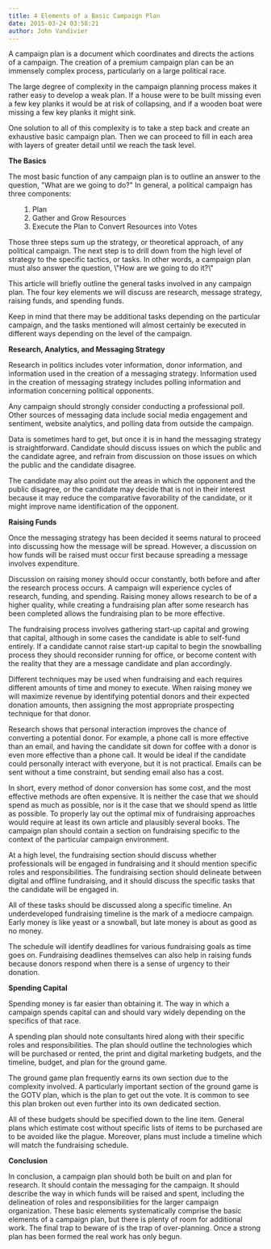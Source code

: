 ```yaml
---
title: 4 Elements of a Basic Campaign Plan
date: 2015-03-24 03:58:21
author: John Vandivier
---
```




A campaign plan is a document which coordinates and directs the actions of a campaign. The creation of a premium campaign plan can be an immensely complex process, particularly on a large political race.

The large degree of complexity in the campaign planning process makes it rather easy to develop a weak plan. If a house were to be built missing even a few key planks it would be at risk of collapsing, and if a wooden boat were missing a few key planks it might sink.

One solution to all of this complexity is to take a step back and create an exhaustive basic campaign plan. Then we can proceed to fill in each area with layers of greater detail until we reach the task level.

<strong>The Basics</strong>

The most basic function of any campaign plan is to outline an answer to the question, \"What are we going to do?\" In general, a political campaign has three components:
<ol>
<ol>
	<li>Plan</li>
	<li>Gather and Grow Resources</li>
	<li>Execute the Plan to Convert Resources into Votes</li>
</ol>
</ol>
Those three steps sum up the strategy, or theoretical approach, of any political campaign. The next step is to drill down from the high level of strategy to the specific tactics, or tasks. In other words, a campaign plan must also answer the question, \"How are we going to do it?\"

This article will briefly outline the general tasks involved in any campaign plan. The four key elements we will discuss are research, message strategy, raising funds, and spending funds.

Keep in mind that there may be additional tasks depending on the particular campaign, and the tasks mentioned will almost certainly be executed in different ways depending on the level of the campaign.

<strong>Research, Analytics, and Messaging Strategy</strong>

Research in politics includes voter information, donor information, and information used in the creation of a messaging strategy. Information used in the creation of messaging strategy includes polling information and information concerning political opponents.

Any campaign should strongly consider conducting a professional poll. Other sources of messaging data include social media engagement and sentiment, website analytics, and polling data from outside the campaign.

Data is sometimes hard to get, but once it is in hand the messaging strategy is straightforward. Candidate should discuss issues on which the public and the candidate agree, and refrain from discussion on those issues on which the public and the candidate disagree.

The candidate may also point out the areas in which the opponent and the public disagree, or the candidate may decide that is not in their interest because it may reduce the comparative favorability of the candidate, or it might improve name identification of the opponent.

<strong>Raising Funds</strong>

Once the messaging strategy has been decided it seems natural to proceed into discussing how the message will be spread. However, a discussion on how funds will be raised must occur first because spreading a message involves expenditure.

Discussion on raising money should occur constantly, both before and after the research process occurs. A campaign will experience cycles of research, funding, and spending. Raising money allows research to be of a higher quality, while creating a fundraising plan after some research has been completed allows the fundraising plan to be more effective.

The fundraising process involves gathering start-up capital and growing that capital, although in some cases the candidate is able to self-fund entirely. If a candidate cannot raise start-up capital to begin the snowballing process they should reconsider running for office, or become content with the reality that they are a message candidate and plan accordingly.

Different techniques may be used when fundraising and each requires different amounts of time and money to execute. When raising money we will maximize revenue by identifying potential donors and their expected donation amounts, then assigning the most appropriate prospecting technique for that donor.

Research shows that personal interaction improves the chance of converting a potential donor. For example, a phone call is more effective than an email, and having the candidate sit down for coffee with a donor is even more effective than a phone call. It would be ideal if the candidate could personally interact with everyone, but it is not practical. Emails can be sent without a time constraint, but sending email also has a cost.

In short, every method of donor conversion has some cost, and the most effective methods are often expensive. It is neither the case that we should spend as much as possible, nor is it the case that we should spend as little as possible. To properly lay out the optimal mix of fundraising approaches would require at least its own article and plausibly several books. The campaign plan should contain a section on fundraising specific to the context of the particular campaign environment.

At a high level, the fundraising section should discuss whether professionals will be engaged in fundraising and it should mention specific roles and responsibilities. The fundraising section should delineate between digital and offline fundraising, and it should discuss the specific tasks that the candidate will be engaged in.

All of these tasks should be discussed along a specific timeline. An underdeveloped fundraising timeline is the mark of a mediocre campaign. Early money is like yeast or a snowball, but late money is about as good as no money.

The schedule will identify deadlines for various fundraising goals as time goes on. Fundraising deadlines themselves can also help in raising funds because donors respond when there is a sense of urgency to their donation.

<strong>Spending Capital</strong>

Spending money is far easier than obtaining it. The way in which a campaign spends capital can and should vary widely depending on the specifics of that race.

A spending plan should note consultants hired along with their specific roles and responsibilities. The plan should outline the technologies which will be purchased or rented, the print and digital marketing budgets, and the timeline, budget, and plan for the ground game.

The ground game plan frequently earns its own section due to the complexity involved. A particularly important section of the ground game is the GOTV plan, which is the plan to get out the vote. It is common to see this plan broken out even further into its own dedicated section.

All of these budgets should be specified down to the line item. General plans which estimate cost without specific lists of items to be purchased are to be avoided like the plague. Moreover, plans must include a timeline which will match the fundraising schedule.

<strong>Conclusion</strong>

In conclusion, a campaign plan should both be built on and plan for research. It should contain the messaging for the campaign. It should describe the way in which funds will be raised and spent, including the delineation of roles and responsibilities for the larger campaign organization.
These basic elements systematically comprise the basic elements of a campaign plan, but there is plenty of room for additional work. The final trap to beware of is the trap of over-planning. Once a strong plan has been formed the real work has only begun.